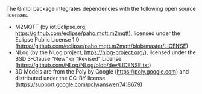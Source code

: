 The Gimbl package integrates dependencies with the following open source licenses.

- M2MQTT (by iot.Eclipse.org, https://github.com/eclipse/paho.mqtt.m2mqtt), licensed under the Eclipse Public License 1.0 (https://github.com/eclipse/paho.mqtt.m2mqtt/blob/master/LICENSE)
- NLog (by the NLog project, https://nlog-project.org/), licensed under the BSD 3-Clause "New" or "Revised" License (https://github.com/NLog/NLog/blob/dev/LICENSE.txt)
- 3D Models are from the Poly by Google (https://poly.google.com) and distributed under the CC-BY license (https://support.google.com/poly/answer/7418679) 